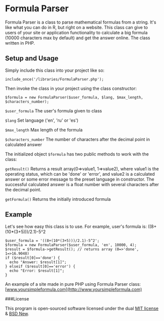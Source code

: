 Formula Parser
==============

Formula Parser is a class to parse mathematical formulas from a string. It's like what you can do in R, but right on a website. This class can give to users of your site or application functionality to calculate a big formula (10000 characters max by default) and get the answer online. The class written in PHP.

Setup and Usage
---------------

Simply include this class into your project like so:

`include_once('/libraries/FormulaParser.php');`

Then invoke the class in your project using the class constructor:

`$formula = new FormulaParser($user_formula, $lang, $max_length, $characters_number);`

`$user_formula` The user's formula given to class

`$lang` Set language ('en', 'ru' or 'es')

`$max_length` Max length of the formula

`$characters_number` The number of characters after the decimal point in calculated answer


The initialized object `$formula` has two public methods to work with the class:

`getResult()` Returns a result array(0=>value1, 1=>value2), where value1 is the operating status, which can be 'done' or 'error', and value2 is a calculated answer or some error message to the preset language in constructor. The successful calculated answer is a float number with several characters after the decimal point.

`getFormula()`  Returns the initially introduced formula

Example
-------

Let's see how easy this class is to use. For example, user's formula is: ((8+(10*(3+5)))/2.1)-5^2

```
$user_formula = '((8+(10*(3+5)))/2.1)-5^2';
$formula = new FormulaParser($user_formula, 'en', 10000, 4);
$result = $formula->getResult(); // returns array (0=>'done', 1=>16.9048)
if ($result[0]=='done') {
  echo "Answer: $result[1]";
} elseif ($result[0]=='error') {
  echo "Error: $result[1]";
}
```

An example of a site made in pure PHP using Formula Parser class: [www.yoursimpleformula.com](http://www.yoursimpleformula.com)

###License

This program is open-sourced software licensed under the dual [MIT license](http://opensource.org/licenses/MIT) & [BSD New](http://www.opensource.org/licenses/BSD-3-Clause).
